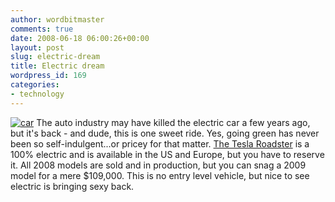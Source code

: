 ```yaml
---
author: wordbitmaster
comments: true
date: 2008-06-18 06:00:26+00:00
layout: post
slug: electric-dream
title: Electric dream
wordpress_id: 169
categories:
- technology
---
```


[![car](http://wordbit.freehostia.com/wp-content/uploads/2008/06/car.jpg)](http://www.teslamotors.com/) The auto industry may have killed the electric car a few years ago, but it's back - and dude, this is one sweet ride. Yes, going green has never been so self-indulgent...or pricey for that matter. [The Tesla Roadster](http://www.teslamotors.com/) is a 100% electric and is available in the US and Europe, but you have to reserve it. All 2008 models are sold and in production, but you can snag a 2009 model for a mere $109,000. This is no entry level vehicle, but nice to see electric is bringing sexy back.
